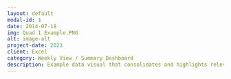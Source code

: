 ```yaml
---
layout: default
modal-id: 1
date: 2014-07-18
img: Quad 1 Example.PNG
alt: image-alt
project-date: 2023
client: Excel
category: Weekly View / Summary Dashboard
description: Example data visual that consolidates and highlights relevant sales information on a weekly basis. Notable points include tracking current performance, points of comparison, and breaking down sales factors.
---
```

